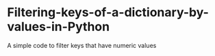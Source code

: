# Filtering-keys-of-a-dictionary-by-values-in-Python
A simple code to filter keys that have numeric values
